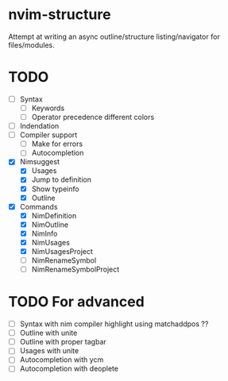 # nvim-structure
Attempt at writing an async outline/structure listing/navigator for files/modules.

# TODO
- [ ] Syntax
    - [ ] Keywords
    - [ ] Operator precedence different colors
- [ ] Indendation
- [ ] Compiler support
    - [ ] Make for errors
    - [ ] Autocompletion
- [x] Nimsuggest
    - [x] Usages
    - [x] Jump to definition
    - [x] Show typeinfo
    - [x] Outline
- [x] Commands
    - [x] NimDefinition
    - [x] NimOutline
    - [x] NimInfo
    - [x] NimUsages
    - [x] NimUsagesProject
    - [ ] NimRenameSymbol
    - [ ] NimRenameSymbolProject

# TODO For advanced
- [ ] Syntax with nim compiler highlight using matchaddpos ??
- [ ] Outline with unite
- [ ] Outline with proper tagbar
- [ ] Usages with unite
- [ ] Autocompletion with ycm
- [ ] Autocompletion with deoplete
